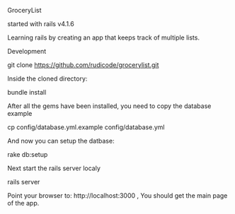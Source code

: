 GroceryList

started with rails v4.1.6

Learning rails by creating an app that keeps track of multiple lists.

Development

  git clone https://github.com/rudicode/grocerylist.git

Inside the cloned directory:

  bundle install

After all the gems have been installed, you need to copy the database example

  cp config/database.yml.example config/database.yml

And now you can setup the datbase:

  rake db:setup

Next start the rails server localy

  rails server

Point your browser to: http://localhost:3000 , You should get the main page of the app.

